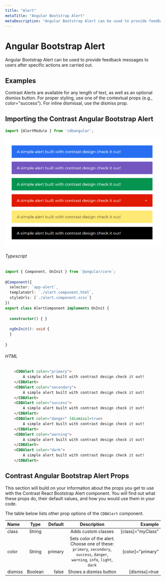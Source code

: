 ```yaml
---
title: "Alert"
metaTitle: "Angular Bootstrap Alert"
metaDescription: "Angular Bootstrap Alert can be used to provide feedback messages to users after specific actions are carried out"
---
```


# Angular Bootstrap Alert

Angular Bootstrap Alert can be used to provide feedback messages to users after specific actions are carried out.

## Examples

Contrast Alerts are available for any length of text, as well as an optional dismiss button. For proper styling, use one of the contextual props (e.g., color="success"). For inline dismissal, use the dismiss prop.

## Importing the Contrast Angular Bootstrap Alert

```typescript
import {AlertModule } from 'cdbangular';
```

![Angular Bootstrap Alert](./images/Alert.png)

###### Typescript

```typescript
import { Component, OnInit } from `@angular/core`;

@Component({
  selector: `app-alert`,
  templateUrl: `./alert.component.html`,
  styleUrls: [`./alert.component.scss`]
})
export class AlertComponent implements OnInit {

  constructor() { }

  ngOnInit(): void {
  }

}
```
###### HTML

```html
    <CDBAlert color="primary">
        A simple alert built with contrast design check it out!
    </CDBAlert>
    <CDBAlert color="secondary">
        A simple alert built with contrast design check it out!
    </CDBAlert>
    <CDBAlert color="success">
        A simple alert built with contrast design check it out!
    </CDBAlert>
    <CDBAlert color="danger" [dismiss]=true>
        A simple alert built with contrast design check it out!
    </CDBAlert>
    <CDBAlert color="warning">
        A simple alert built with contrast design check it out!
    </CDBAlert>
    <CDBAlert color="dark">
        A simple alert built with contrast design check it out!
    </CDBAlert>
```

## Contrast Angular Bootstrap Alert Props

This section will build on your information about the props you get to use with the Contrast React Bootstrap Alert component. You will find out what these props do, their default values, and how you would use them in your code.

The table below lists other prop options of the `CDBAlert` component.

| Name            | Type        | Default      |   Description| Example      |
| :------------- | :----------: | -----------: | :----------: | -----------: |
|  class     | String       |        |Adds custom classes	      |     [class]="myClass"  |
| color          | String       | primary      | Sets color of the alert. Choose one of these: `primary`, `secondary`, `success`, `danger`, `warning`, `info`, `light`, `dark` |  [color]="primary"   |
| dismiss     | Boolean       | false       | Shows a dismiss button |     [dismiss]=true  |
